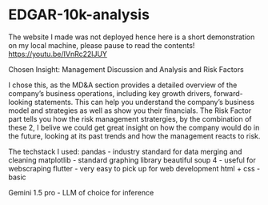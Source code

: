 # EDGAR-10k-analysis

The website I made was not deployed hence here is a short demonstration on my local machine, please pause to read the contents!
https://youtu.be/IVnRc22lJUY

Chosen Insight: 
Management Discussion and Analysis and  Risk Factors

I chose this, as the MD&A section provides a detailed overview of the company’s business operations, including key growth drivers, forward-looking statements. This can help you understand the company’s business model and strategies as well as show you their financials. The Risk Factor part tells you how the risk management stratergies, by the combination of these 2, I belive we could get great insight on how the company would do in the future, looking at its past trends and how the management reacts to risk.

The techstack I used: 
pandas - industry standard for data merging and cleaning
matplotlib - standard graphing library
beautiful soup 4 - useful for webscraping 
flutter - very easy to pick up for web development 
html + css - basic 

Gemini 1.5 pro - LLM of choice for inference



